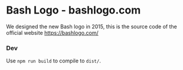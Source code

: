 # Bash Logo - bashlogo.com

We designed the new Bash logo in 2015, this is the source code of the official website https://bashlogo.com/



### Dev

Use `npm run build` to compile to `dist/`.
